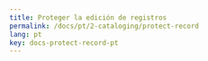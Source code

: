 ```yaml
---
title: Proteger la edición de registros
permalink: /docs/pt/2-cataloging/protect-record
lang: pt
key: docs-protect-record-pt
---
```

